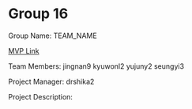 # Group 16
Group Name: TEAM_NAME

[MVP Link](https://docs.google.com/document/d/1Pp66mlivtYYcQ11E7hSmeL3Ff_71C9ShpKb6UikNmck/edit?usp=sharing)

Team Members: jingnan9	kyuwonl2	yujuny2	seungyi3

Project Manager: drshika2

Project Description:
